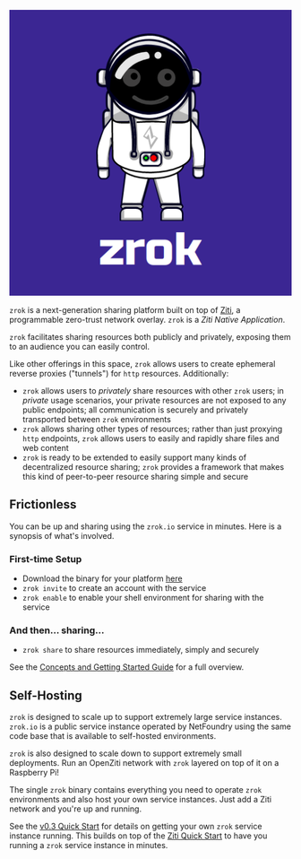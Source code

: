 ![zrok](docs/images/zrok.png)

`zrok` is a next-generation sharing platform built on top of [Ziti](https://docs.openziti.io), a programmable zero-trust network overlay. `zrok` is a _Ziti Native Application_.

`zrok` facilitates sharing resources both publicly and privately, exposing them to an audience you can easily control.

Like other offerings in this space, `zrok` allows users to create ephemeral reverse proxies ("tunnels") for `http` resources. Additionally:

* `zrok` allows users to _privately_ share resources with other `zrok` users; in _private_ usage scenarios, your private resources are not exposed to any public endpoints; all communication is securely and privately transported between `zrok` environments
* `zrok` allows sharing other types of resources; rather than just proxying `http` endpoints, `zrok` allows users to easily and rapidly share files and web content
* `zrok` is ready to be extended to easily support many kinds of decentralized resource sharing; `zrok` provides a framework that makes this kind of peer-to-peer resource sharing simple and secure

## Frictionless

You can be up and sharing using the `zrok.io` service in minutes. Here is a synopsis of what's involved.

### First-time Setup

* Download the binary for your platform [here](https://zrok.io)
* `zrok invite` to create an account with the service
* `zrok enable` to enable your shell environment for sharing with the service

### And then... sharing...

* `zrok share` to share resources immediately, simply and securely

See the [Concepts and Getting Started Guide](docs/v0.3_getting_started/getting_started.md) for a full overview.

## Self-Hosting

`zrok` is designed to scale up to support extremely large service instances. `zrok.io` is a public service instance operated by NetFoundry using the same code base that is available to self-hosted environments.

`zrok` is also designed to scale down to support extremely small deployments. Run an OpenZiti network with `zrok` layered on top of it on a Raspberry Pi!

The single `zrok` binary contains everything you need to operate `zrok` environments and also host your own service instances. Just add a Ziti network and you're up and running.

See the [v0.3 Quick Start](docs/v0.3_quickstart.md) for details on getting your own `zrok` service instance running. This builds on top of the [Ziti Quick Start](https://docs.openziti.io/docs/learn/quickstarts/network/) to have you running a `zrok` service instance in minutes.
